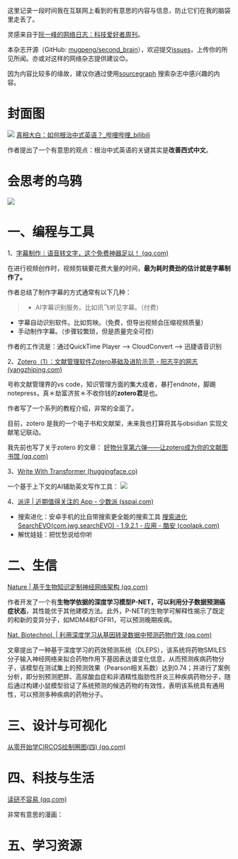 这里记录一段时间我在互联网上看到的有意思的内容与信息，防止它们在我的脑袋里走丢了。

灵感来自于[阮一峰的网络日志：科技爱好者周刊](https://github.com/ruanyf/weekly)。

本杂志开源（GitHub: [mugpeng/second_brain](https://github.com/mugpeng/second_brain)），欢迎提交[issues](https://github.com/mugpeng/second_brain/issues)，上传你的所见所闻。亦或对这样的网络杂志提供建议😊。

因为内容比较多的缘故，建议你通过使用[sourcegraph](https://sourcegraph.com/github.com/mugpeng/second_brain) 搜索杂志中感兴趣的内容。

# 封面图
![](https://cdn.jsdelivr.net/gh/mugpeng/my-gallery-01/picgo_image/20211027203111.png)
[真相大白：如何根治中式英语？_哔哩哔哩_bilibili](https://www.bilibili.com/video/BV16f4y1C71t?p=1&share_medium=android&share_plat=android&share_session_id=23a80bfd-ba23-42f8-83bb-fa1995861cd9&share_source=COPY&share_tag=s_i&timestamp=1634561069&unique_k=tBjgr1)

作者提出了一个有意思的观点：根治中式英语的关键其实是**改善西式中文**。

# 会思考的乌鸦

![](https://cdn.jsdelivr.net/gh/mugpeng/my-gallery-01/picgo_image/20211027202827.png)

# 一、编程与工具

1、[字幕制作｜语音转文字，这个免费神器足以！ (qq.com)](https://mp.weixin.qq.com/s/lh9CBNHOxniEP56EFdnOSg)

在进行视频创作时，视频剪辑要花费大量的时间，**最为耗时费劲的估计就是字幕制作了。**

作者总结了制作字幕的方式通常有以下几种：
> -   AI字幕识别服务。比如讯飞听见字幕。（付费）    
-   字幕自动识别软件。比如剪映。（免费，但导出视频会压缩视频质量）
-   手动制作字幕。（步骤较繁琐，但是质量完全可控）

作者的工作流是：通过QuickTime Player --> CloudConvert --> 迅捷语音识别

2、[Zotero（1）：文献管理软件Zotero基础及进阶示范 - 阳志平的网志 (yangzhiping.com)](https://www.yangzhiping.com/tech/zotero1.html)

号称文献管理界的vs code，知识管理方面的集大成者，暴打endnote，脚踢notepress，真＊劫富济贫＊不收你钱的**zotero君**是也。

作者写了一个系列的教程介绍，非常的全面了。

目前，zotero 是我的一个电子书和文献架，未来我也打算将其与obsidian 实现文献笔记联动。

我先前也写了关于zotero 的文章：
[好物分享第六弹——让zotero成为你的文献图书馆 (qq.com)](https://mp.weixin.qq.com/s?__biz=MzU5ODc3OTA0NQ==&mid=2247483861&idx=1&sn=d2ecfb39172683e9d1f51621f1975108&chksm=febfb41fc9c83d099e10155408b38fa1f00c33afaab609c42f8a012cb35e1893e1d9a19f35ca&token=882670913&lang=zh_CN#rd)

3、[Write With Transformer (huggingface.co)](https://transformer.huggingface.co/)

一个基于上下文的AI辅助英文写作工具：
![](https://cdn.jsdelivr.net/gh/mugpeng/my-gallery-01/picgo_image/20211027214711.png)

4、[派评 | 近期值得关注的 App - 少数派 (sspai.com)](https://sspai.com/post/69506)

- 搜索进化：安卓手机的比自带搜索更全能的搜索工具 [搜索进化 SearchEVO(com.jwg.searchEVO) - 1.9.2.1 - 应用 - 酷安 (coolapk.com)](https://www.coolapk.com/apk/com.jwg.searchEVO)
- 解忧娃娃：把忧愁说给你听



# 二、生信

[Nature | 基于生物知识定制神经网络架构 (qq.com)](https://mp.weixin.qq.com/s?__biz=MzA5MDM5MzM4OQ==&mid=2247486005&idx=1&sn=2dcbfed2f77c18030974aa7e650be0ce&chksm=900d1477a77a9d61410c94d2a971d9f29f748792548bd7a154c0acb9179a511688e520eea268&mpshare=1&scene=1&srcid=1009Ie0LmHIgIdBKFEjDrgFT&sharer_sharetime=1633744906698&sharer_shareid=09ad01922874f537a0cd4f9686183865#rd)

作者开发了一个有**生物学依据的深度学习模型P-NET，可以利用分子数据预测癌症状态**，其性能优于其他建模方法。此外，P-NET的生物学可解释性揭示了既定的和新的变异分子，如MDM4和FGFR1，可以预测晚期疾病。


[Nat. Biotechnol. | 利用深度学习从基因转录数据中预测药物疗效 (qq.com)](https://mp.weixin.qq.com/s?__biz=MzI5MTcwNjA4NQ==&mid=2247521937&idx=1&sn=e57de78beff520d81a5b180c83c3ce7b&chksm=ec0e531bdb79da0db8000048d42e7685c92e3bb320d70ead19d4dd8a44ab9ab4bf54edcb17f8&mpshare=1&scene=1&srcid=0830mAc2LMiETY2DrTEjJGhp&sharer_sharetime=1633142389462&sharer_shareid=09ad01922874f537a0cd4f9686183865#rd)

文章提出了一种基于深度学习的药效预测系统（DLEPS），该系统将药物SMILES分子输入神经网络来拟合药物作用下基因表达谱变化信息，从而预测疾病药物分子，该模型在测试集上的预测效果（Pearson相关系数）达到0.74；并进行了案例分析，即分别预测肥胖、高尿酸血症和非酒精性脂肪性肝炎三种疾病药物分子，随后通过构建小鼠模型验证了系统预测的候选药物的有效性，表明该系统具有通用性，可以预测多种疾病的药物分子。

# 三、设计与可视化

[从零开始学CIRCOS绘制圈图(四) (qq.com)](https://mp.weixin.qq.com/s/EC7aIbrbvPe7PXPqucYFlg)

# 四、科技与生活

[读研不容易 (qq.com)](https://mp.weixin.qq.com/s?__biz=MzU1NjQ2MTI3NQ==&mid=2247485298&idx=1&sn=f82da3a46d28bc2ee7e1a952f8e0488c&chksm=fbc5fac6ccb273d06d0213a6eb5b75d7133d29c1da46bea6c78613218035cd872299fdd2b7e8&mpshare=1&scene=1&srcid=1025OCt7eG508tLH82gVsdD4&sharer_sharetime=1635137130974&sharer_shareid=09ad01922874f537a0cd4f9686183865#rd)

非常有意思的漫画：


# 五、学习资源
[]()
[]()
[]()
